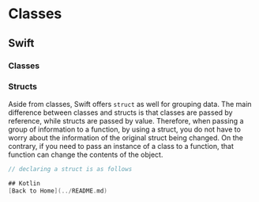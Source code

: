 # Classes
## Swift
### Classes
### Structs
Aside from classes, Swift offers `struct` as well for grouping data. The main difference between classes and structs is that classes are passed by reference, while structs are passed by value. Therefore, when passing a group of information to a function, by using a struct, you do not have to worry about the information of the original struct being changed. On the contrary, if you need to pass an instance of a class to a function, that function can change the contents of the object.

```Swift
// declaring a struct is as follows

## Kotlin
[Back to Home](../README.md)

